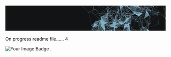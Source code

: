 ![Demo](./assets/juangifpresentation.gif)

On progress readme file...... 4<br>

<img src="https://tryhackme-badges.s3.amazonaws.com/juanfemeniaqueve.png" alt="Your Image Badge" />
.

